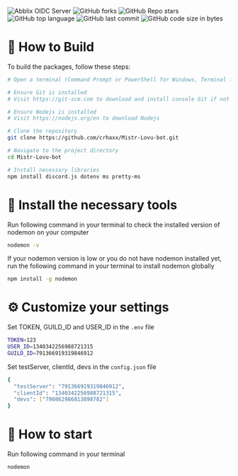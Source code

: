 ![Abblix OIDC Server](https://i.postimg.cc/mk9WjqJY/Mistr-Lovu-Bot-1.png)
![GitHub forks](https://img.shields.io/github/forks/crhaxx/Mistr-Lovu-bot)
![GitHub Repo stars](https://img.shields.io/github/stars/crhaxx/Mistr-Lovu-bot)
![GitHub top language](https://img.shields.io/github/languages/top/crhaxx/Mistr-Lovu-bot)
![GitHub last commit](https://img.shields.io/github/last-commit/crhaxx/Mistr-Lovu-bot)
![GitHub code size in bytes](https://img.shields.io/github/languages/code-size/crhaxx/Mistr-Lovu-bot)

# 📝 How to Build

To build the packages, follow these steps:

```bash
# Open a terminal (Command Prompt or PowerShell for Windows, Terminal for macOS or Linux)

# Ensure Git is installed
# Visit https://git-scm.com to download and install console Git if not already installed

# Ensure Nodejs is installed
# Visit https://nodejs.org/en to download Nodejs

# Clone the repository
git clone https://github.com/crhaxx/Mistr-Lovu-bot.git

# Navigate to the project directory
cd Mistr-Lovu-bot

# Install necessary libraries
npm install discord.js dotenv ms pretty-ms
```

# 📄 Install the necessary tools
Run following command in your terminal to check the installed version of nodemon on your computer
```bash
nodemon -v
```

If your nodemon version is low or you do not have nodemon installed yet, run the following command in your terminal to install nodemon globally
```bash
npm install -g nodemon
```

# ⚙️ Customize your settings
Set TOKEN, GUILD_ID and USER_ID in the `.env` file

```bash
TOKEN=123
USER_ID=1340342256988721315
GUILD_ID=791366919319846912
```

Set testServer, clientId, devs in the `config.json` file
```bash
{
  "testServer": "791366919319846912",
  "clientId": "1340342256988721315",
  "devs": ["790862986813898782"]
}
```

# 🔑 How to start
Run following command in your terminal

```bash
nodemon
```
